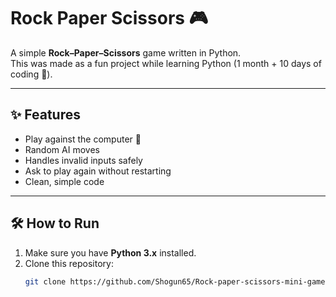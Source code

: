 # Rock Paper Scissors 🎮

A simple **Rock–Paper–Scissors** game written in Python.  
This was made as a fun project while learning Python (1 month + 10 days of coding 🚀).

---

## ✨ Features
- Play against the computer 🤖
- Random AI moves
- Handles invalid inputs safely
- Ask to play again without restarting
- Clean, simple code

---

## 🛠️ How to Run
1. Make sure you have **Python 3.x** installed.
2. Clone this repository:
   ```bash
   git clone https://github.com/Shogun65/Rock-paper-scissors-mini-game.git
